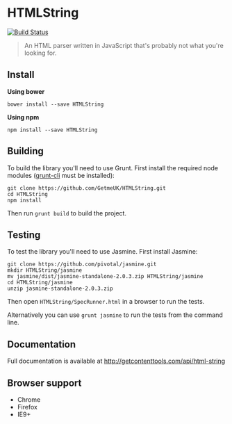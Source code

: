 # HTMLString

[![Build Status](https://travis-ci.org/GetmeUK/HTMLString.svg?branch=master)](https://travis-ci.org/GetmeUK/HTMLString)

> An HTML parser written in JavaScript that's probably not what you're looking for.

## Install

**Using bower**

```
bower install --save HTMLString
```

**Using npm**

```
npm install --save HTMLString
```

## Building
To build the library you'll need to use Grunt. First install the required node modules ([grunt-cli](http://gruntjs.com/getting-started) must be installed):
```
git clone https://github.com/GetmeUK/HTMLString.git
cd HTMLString
npm install
```

Then run `grunt build` to build the project.

## Testing
To test the library you'll need to use Jasmine. First install Jasmine:
```
git clone https://github.com/pivotal/jasmine.git
mkdir HTMLString/jasmine
mv jasmine/dist/jasmine-standalone-2.0.3.zip HTMLString/jasmine
cd HTMLString/jasmine
unzip jasmine-standalone-2.0.3.zip
```

Then open `HTMLString/SpecRunner.html` in a browser to run the tests.

Alternatively you can use `grunt jasmine` to run the tests from the command line.

## Documentation
Full documentation is available at http://getcontenttools.com/api/html-string

## Browser support
- Chrome
- Firefox
- IE9+
